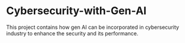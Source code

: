 # Cybersecurity-with-Gen-AI
This project contains how gen AI can be incorporated in cybersecurity industry to enhance the security and its performance.
